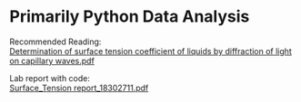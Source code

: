 # Primarily Python Data Analysis  
Recommended Reading:  
[Determination of surface tension coefficient of liquids by diffraction of light on capillary waves.pdf](https://github.com/LukeKilmartin/Advanced-Labs-II/files/11876135/Determination.of.surface.tension.coefficient.of.liquids.by.diffraction.of.light.on.capillary.waves.pdf)

Lab report with code:  
[Surface_Tension report_18302711.pdf](https://github.com/LukeKilmartin/Advanced-Labs-II/files/11876137/Surface_Tension.report_18302711.pdf)
